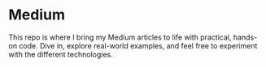 # Medium
This repo is where I bring my Medium articles to life with practical, hands-on code. Dive in, explore real-world examples, and feel free to experiment with the different technologies.
